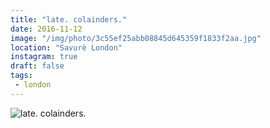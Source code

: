 ```yaml
---
title: "late. colainders."
date: 2016-11-12
image: "/img/photo/3c55ef25abb08845d645359f1833f2aa.jpg"
location: "Savurè London"
instagram: true
draft: false
tags:
 - london
---
```


![late. colainders.](/img/photo/3c55ef25abb08845d645359f1833f2aa.jpg)
